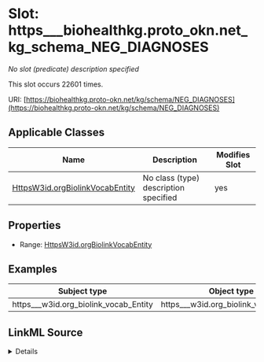 

# Slot: https___biohealthkg.proto_okn.net_kg_schema_NEG_DIAGNOSES


_No slot (predicate) description specified_






This slot occurs 22601 times.


URI: [https://biohealthkg.proto-okn.net/kg/schema/NEG_DIAGNOSES](https://biohealthkg.proto-okn.net/kg/schema/NEG_DIAGNOSES)



<!-- no inheritance hierarchy -->





## Applicable Classes

| Name | Description | Modifies Slot |
| --- | --- | --- |
| [HttpsW3id.orgBiolinkVocabEntity](../classes/HttpsW3id.orgBiolinkVocabEntity.md) | No class (type) description specified |  yes  |







## Properties

* Range: [HttpsW3id.orgBiolinkVocabEntity](../classes/HttpsW3id.orgBiolinkVocabEntity.md)






## Examples

| Subject type | Object type | Example subject | Example object | Occurrences |
| --- | --- | --- | --- | --- |
| https___w3id.org_biolink_vocab_Entity | https___w3id.org_biolink_vocab_Entity | http://linkedlifedata.com/resource/umls/id/C0001164 | http://linkedlifedata.com/resource/umls/id/C0028738 | 22601 |




## LinkML Source

<details>

```yaml
name: https___biohealthkg.proto-okn.net_kg_schema_NEG_DIAGNOSES
annotations:
  count:
    tag: count
    value: 22601
description: No slot (predicate) description specified
examples:
- object:
    example_object: http://linkedlifedata.com/resource/umls/id/C0028738
    example_object_type: https___w3id.org_biolink_vocab_Entity
    example_predicate: https://biohealthkg.proto-okn.net/kg/schema/NEG_DIAGNOSES
    example_subject: http://linkedlifedata.com/resource/umls/id/C0001164
    example_subject_type: https___w3id.org_biolink_vocab_Entity
from_schema: biohealth
rank: 1000
slot_uri: https://biohealthkg.proto-okn.net/kg/schema/NEG_DIAGNOSES
alias: https___biohealthkg.proto_okn.net_kg_schema_NEG_DIAGNOSES
domain_of:
- https___w3id.org_biolink_vocab_Entity
range: https___w3id.org_biolink_vocab_Entity

```
</details>